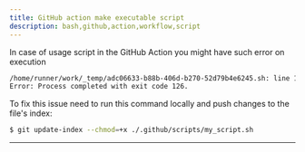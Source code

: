 ```yaml
---
title: GitHub action make executable script
description: bash,github,action,workflow,script
---
```


In case of usage script in the GitHub Action you might have such error on execution
```bash
/home/runner/work/_temp/adc06633-b88b-406d-b270-52d79b4e6245.sh: line 1: ./.github/scripts/my_script.sh: Permission denied
Error: Process completed with exit code 126.
```
To fix this issue need to run this command locally and push changes to the file's index:
```bash
$ git update-index --chmod=+x ./.github/scripts/my_script.sh
```

---
